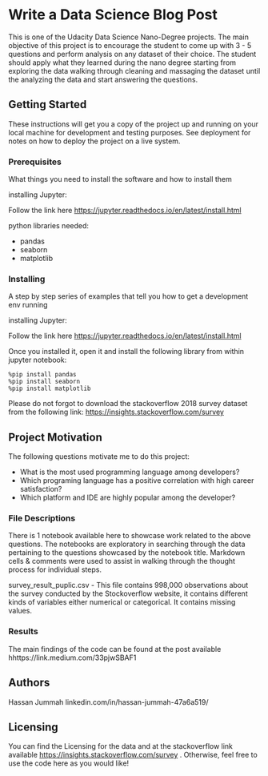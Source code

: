 # Write a Data Science Blog Post

This is one of the Udacity Data Science Nano-Degree projects. The main objective of this project is to encourage the student to come up with 3 - 5 questions and perform analysis on any dataset of their choice. The student should apply what they learned during the nano degree starting from exploring the data walking through cleaning and massaging the dataset until the analyzing the data and start answering the questions.

## Getting Started

These instructions will get you a copy of the project up and running on your local machine for development and testing purposes. See deployment for notes on how to deploy the project on a live system.

### Prerequisites

What things you need to install the software and how to install them

installing Jupyter:

Follow the link here https://jupyter.readthedocs.io/en/latest/install.html

python libraries needed:
- pandas
- seaborn
- matplotlib



### Installing

A step by step series of examples that tell you how to get a development env running

installing Jupyter:

Follow the link here https://jupyter.readthedocs.io/en/latest/install.html

Once you installed it, open it and install the following library from within jupyter notebook:
```
%pip install pandas
%pip install seaborn
%pip install matplotlib
```
Please do not forgot to download the stackoverflow 2018 survey dataset from the following link:
https://insights.stackoverflow.com/survey

## Project Motivation
The following questions motivate me to do this project:

- What is the most used programming language among developers?
- Which programing language has a positive correlation with high career satisfaction?
- Which platform and IDE are highly popular among the developer?

### File Descriptions

There is 1 notebook available here to showcase work related to the above questions. The notebooks are exploratory in searching through the data pertaining to the questions showcased by the notebook title. Markdown cells & comments were used to assist in walking through the thought process for individual steps.

survey_result_puplic.csv - This file contains 998,000 observations about the survey conducted by the Stockoverflow website, it contains different kinds of variables either numerical or categorical. It contains missing values.


### Results

The main findings of the code can be found at the post available hhttps://link.medium.com/33pjwSBAF1


## Authors
Hassan Jummah 
linkedin.com/in/hassan-jummah-47a6a519/


## Licensing
You can find the Licensing for the data and at the stackoverflow link available https://insights.stackoverflow.com/survey . Otherwise, feel free to use the code here as you would like!
